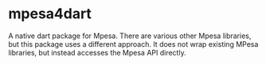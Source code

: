 # mpesa4dart

A native dart package for Mpesa. There are various other Mpesa libraries, but this package uses a different approach. It does not wrap existing MPesa libraries, but instead accesses the Mpesa API directly.